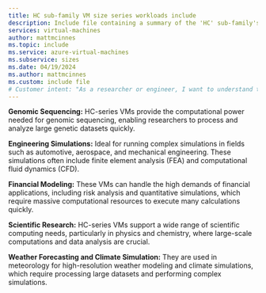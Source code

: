 ```yaml
---
title: HC sub-family VM size series workloads include
description: Include file containing a summary of the 'HC' sub-family's potential workloads.
services: virtual-machines
author: mattmcinnes
ms.topic: include
ms.service: azure-virtual-machines
ms.subservice: sizes
ms.date: 04/19/2024
ms.author: mattmcinnes
ms.custom: include file
# Customer intent: "As a researcher or engineer, I want to understand the potential workloads supported by HC-series virtual machines, so that I can determine the best applications for my computational needs in fields like genomic sequencing, engineering simulations, financial modeling, scientific research, and climate forecasting."
---
```

**Genomic Sequencing:** HC-series VMs provide the computational power needed for genomic sequencing, enabling researchers to process and analyze large genetic datasets quickly.

**Engineering Simulations:** Ideal for running complex simulations in fields such as automotive, aerospace, and mechanical engineering. These simulations often include finite element analysis (FEA) and computational fluid dynamics (CFD).

**Financial Modeling:** These VMs can handle the high demands of financial applications, including risk analysis and quantitative simulations, which require massive computational resources to execute many calculations quickly.

**Scientific Research:** HC-series VMs support a wide range of scientific computing needs, particularly in physics and chemistry, where large-scale computations and data analysis are crucial.

**Weather Forecasting and Climate Simulation:** They are used in meteorology for high-resolution weather modeling and climate simulations, which require processing large datasets and performing complex simulations.